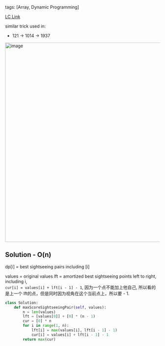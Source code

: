 tags: [Array, Dynamic Programming]

[LC Link](https://leetcode.cn/problems/best-sightseeing-pair/)

similar trick used in:
- 121 -> 1014 -> 1937

<img width="648" alt="image" src="https://user-images.githubusercontent.com/41789327/181372411-4e3dfd74-44b5-48fc-a88c-b21d6b1ca9e4.png">

## Solution  - O(n)
dp[i] = best sightseeing pairs including [i]

values = original values
lft  = amortized best sightseeing points left to right, including i,  
`cur[i] = values[i] + lft[i - 1] - 1`,  因为一个点不能加上他自己, 所以看的是上一个 lft的点，但是同时因为视角在这个当前点上，所以要 - 1.

```python
class Solution:
	def maxScoreSightseeingPair(self, values):
		n = len(values)
		lft = [values[0]] + [0] * (n - 1)
		cur = [0] * n
		for i in range(1, n):
			lft[i] = max(values[i], lft[i - 1] - 1)
			cur[i] = values[i] + lft[i - 1] - 1
		return max(cur)
```